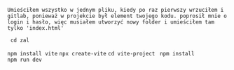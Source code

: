 ```Umieściłem wszystko w jednym pliku, kiedy po raz pierwszy wrzuciłem i gitlab, ponieważ w projekcie był element twojego kodu. poprosił mnie o login i hasło, więc musiałem utworzyć nowy folder i umieściłem tam tylko 'index.html'```



``` cd zal```

```npm install vite```
``` npx create-vite ```
```cd vite-project ```
```npm install ```   
```npm run dev```
